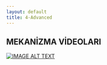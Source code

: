 ```yaml
---
layout: default
title: 4-Advanced
---
```


## MEKANİZMA VİDEOLARI

[![IMAGE ALT TEXT](http://img.youtube.com/vi/YOUTUBE_VIDEO_ID_HERE/0.jpg)](http://www.youtube.com/")
